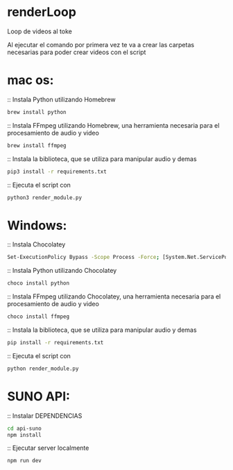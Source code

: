 # renderLoop
Loop de videos al toke

Al ejecutar el comando por primera vez te va a crear las carpetas necesarias para poder crear videos con el script

# mac os:

:: Instala Python utilizando Homebrew

```bash
brew install python
```

:: Instala FFmpeg utilizando Homebrew, una herramienta necesaria para el procesamiento de audio y video

```bash
brew install ffmpeg
```

:: Instala la biblioteca, que se utiliza para manipular audio y demas

```bash
pip3 install -r requirements.txt
```

:: Ejecuta el script con

```bash
python3 render_module.py
```

# Windows:
:: Instala Chocolatey

```bash
Set-ExecutionPolicy Bypass -Scope Process -Force; [System.Net.ServicePointManager]::SecurityProtocol = [System.Net.ServicePointManager]::SecurityProtocol -bor 3072; iex ((New-Object System.Net.WebClient).DownloadString('https://community.chocolatey.org/install.ps1'))
```

:: Instala Python utilizando Chocolatey

```bash
choco install python
```

:: Instala FFmpeg utilizando Chocolatey, una herramienta necesaria para el procesamiento de audio y video

```bash
choco install ffmpeg
```

:: Instala la biblioteca, que se utiliza para manipular audio y demas

```bash
pip install -r requirements.txt
```

:: Ejecuta el script con

```bash
python render_module.py
```

# SUNO API:

:: Instalar DEPENDENCIAS

```bash
cd api-suno
npm install
```

:: Ejecutar server localmente

```bash
npm run dev
```